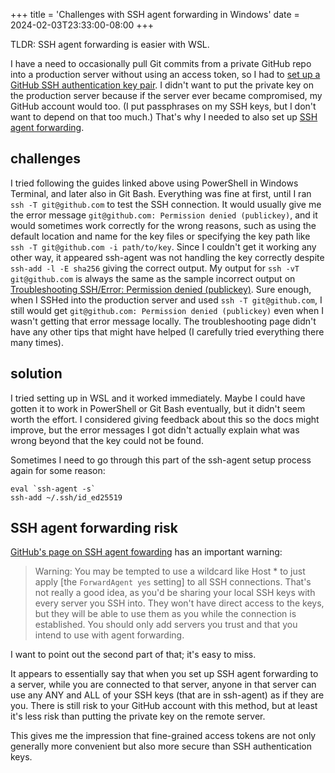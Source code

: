 +++
title = 'Challenges with SSH agent forwarding in Windows'
date = 2024-02-03T23:33:00-08:00
+++

TLDR: SSH agent forwarding is easier with WSL.

I have a need to occasionally pull Git commits from a private GitHub repo into a production server without using an access token, so I had to [set up a GitHub SSH authentication key pair](https://docs.github.com/en/authentication/connecting-to-github-with-ssh/generating-a-new-ssh-key-and-adding-it-to-the-ssh-agent). I didn't want to put the private key on the production server because if the server ever became compromised, my GitHub account would too. (I put passphrases on my SSH keys, but I don't want to depend on that too much.) That's why I needed to also set up [SSH agent forwarding](https://docs.github.com/en/authentication/connecting-to-github-with-ssh/using-ssh-agent-forwarding).

## challenges

I tried following the guides linked above using PowerShell in Windows Terminal, and later also in Git Bash. Everything was fine at first, until I ran `ssh -T git@github.com` to test the SSH connection. It would usually give me the error message `git@github.com: Permission denied (publickey)`, and it would sometimes work correctly for the wrong reasons, such as using the default location and name for the key files or specifying the key path like `ssh -T git@github.com -i path/to/key`. Since I couldn't get it working any other way, it appeared ssh-agent was not handling the key correctly despite `ssh-add -l -E sha256` giving the correct output. My output for `ssh -vT git@github.com` is always the same as the sample incorrect output on [Troubleshooting SSH/Error: Permission denied (publickey)](https://docs.github.com/en/authentication/troubleshooting-ssh/error-permission-denied-publickey). Sure enough, when I SSHed into the production server and used `ssh -T git@github.com`, I still would get `git@github.com: Permission denied (publickey)` even when I wasn't getting that error message locally. The troubleshooting page didn't have any other tips that might have helped (I carefully tried everything there many times).

## solution

I tried setting up in WSL and it worked immediately. Maybe I could have gotten it to work in PowerShell or Git Bash eventually, but it didn't seem worth the effort. I considered giving feedback about this so the docs might improve, but the error messages I got didn't actually explain what was wrong beyond that the key could not be found.

Sometimes I need to go through this part of the ssh-agent setup process again for some reason:

```text
eval `ssh-agent -s`
ssh-add ~/.ssh/id_ed25519
```

## SSH agent forwarding risk

[GitHub's page on SSH agent fowarding](https://docs.github.com/en/authentication/connecting-to-github-with-ssh/using-ssh-agent-forwarding) has an important warning:

> Warning: You may be tempted to use a wildcard like Host * to just apply [the `ForwardAgent yes` setting] to all SSH connections. That's not really a good idea, as you'd be sharing your local SSH keys with every server you SSH into. They won't have direct access to the keys, but they will be able to use them as you while the connection is established. You should only add servers you trust and that you intend to use with agent forwarding.

I want to point out the second part of that; it's easy to miss.

It appears to essentially say that when you set up SSH agent forwarding to a server, while you are connected to that server, anyone in that server can use any ANY and ALL of your SSH keys (that are in ssh-agent) as if they are you. There is still risk to your GitHub account with this method, but at least it's less risk than putting the private key on the remote server.

This gives me the impression that fine-grained access tokens are not only generally more convenient but also more secure than SSH authentication keys.
